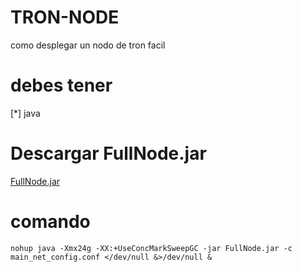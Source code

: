 # TRON-NODE
 como desplegar un nodo de tron facil

# debes tener 

[*] java

# Descargar FullNode.jar

[FullNode.jar](https://github.com/tronprotocol/java-tron/releases/download/GreatVoyage-v4.3.0/FullNode.jar)

# comando

`nohup java -Xmx24g -XX:+UseConcMarkSweepGC -jar FullNode.jar -c main_net_config.conf </dev/null &>/dev/null &`
